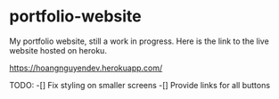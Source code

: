 # portfolio-website

My portfolio website, still a work in progress. Here is the link to the live website hosted on heroku. 

https://hoangnguyendev.herokuapp.com/

TODO:
-[] Fix styling on smaller screens
-[] Provide links for all buttons
